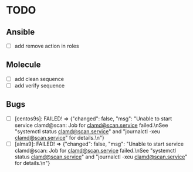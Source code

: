 # TODO

## Ansible

- [ ] add remove action in roles

## Molecule

- [ ] add clean sequence
- [ ] add verify sequence

## Bugs

- [ ] [centos9s]: FAILED! => {"changed": false, "msg": "Unable to start service clamd@scan: Job for clamd@scan.service failed.\nSee \"systemctl status clamd@scan.service\" and \"journalctl -xeu clamd@scan.service\" for details.\n"}
- [ ] [alma9]: FAILED! => {"changed": false, "msg": "Unable to start service clamd@scan: Job for clamd@scan.service failed.\nSee \"systemctl status clamd@scan.service\" and \"journalctl -xeu clamd@scan.service\" for details.\n"}
